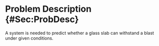 # Problem Description {#Sec:ProbDesc}

A system is needed to predict whether a glass slab can withstand a blast under given conditions.

